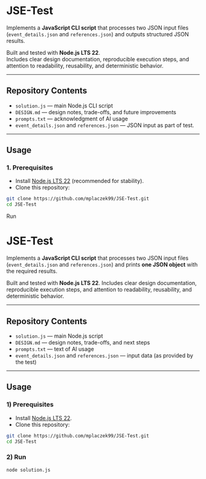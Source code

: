 # JSE-Test

Implements a **JavaScript CLI script** that processes two JSON input files  
(`event_details.json` and `references.json`) and outputs structured JSON results.  

Built and tested with **Node.js LTS 22**.  
Includes clear design documentation, reproducible execution steps, and attention to readability, reusability, and deterministic behavior.

---

## Repository Contents
- `solution.js` — main Node.js CLI script
- `DESIGN.md` — design notes, trade-offs, and future improvements
- `prompts.txt` — acknowledgment of AI usage
- `event_details.json` and `references.json` — JSON input as part of test.

---

## Usage

### 1. Prerequisites
- Install [Node.js LTS 22](https://nodejs.org/) (recommended for stability).
- Clone this repository:

```bash
git clone https://github.com/mplaczek99/JSE-Test.git
cd JSE-Test
```

Run
# JSE-Test

Implements a **JavaScript CLI script** that processes two JSON input files
(`event_details.json` and `references.json`) and prints **one JSON object** with the required results.

Built and tested with **Node.js LTS 22**.
Includes clear design documentation, reproducible execution steps, and attention to readability, reusability, and deterministic behavior.

---

## Repository Contents

* `solution.js` — main Node.js script
* `DESIGN.md` — design notes, trade-offs, and next steps
* `prompts.txt` — text of AI usage
* `event_details.json` and `references.json` — input data (as provided by the test)

---

## Usage

### 1) Prerequisites

* Install [Node.js LTS 22](https://nodejs.org/).
* Clone this repository:

```bash
git clone https://github.com/mplaczek99/JSE-Test.git
cd JSE-Test
```

### 2) Run

```bash
node solution.js
```
